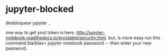 # jupyter-blocked
desbloquear jupyter .. 

one way to get yout token is here. http://jupyter-notebook.readthedocs.io/en/stable/security.html.  but, is more easy run this command 
bla/blax> jupyter notebook password -- then enter your new password. 

